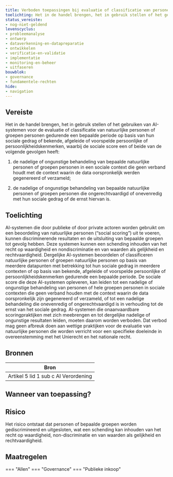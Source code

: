 ```yaml
---
title: Verboden toepassingen bij evaluatie of classificatie van personen of groepen personen 
toelichting: Het in de handel brengen, het in gebruik stellen of het gebruiken van AI-systemen voor de evaluatie of classificatie van natuurlijke personen of groepen personen gedurende een bepaalde periode op basis van hun sociale gedrag of bekende, afgeleide of voorspelde persoonlijke of persoonlijkheidskenmerken, waarbij de sociale score een of beide van de volgende gevolgen heeft; i) de nadelige of ongunstige behandeling van bepaalde natuurlijke personen of groepen personen in een sociale context die geen verband houdt met de context waarin de data oorspronkelijk werden gegenereerd of verzameld; ii) de nadelige of ongunstige behandeling van bepaalde natuurlijke personen of groepen personen die ongerechtvaardigd of onevenredig met hun sociale gedrag of de ernst hiervan is.
status_vereiste:
- nog-niet-geldend
levenscyclus:
- probleemanalyse
- ontwerp
- dataverkenning-en-datapreparatie
- ontwikkelen
- verificatie-en-validatie
- implementatie
- monitoring-en-beheer
- uitfaseren
bouwblok:
- governance
- fundamentele-rechten
hide:
- navigation
---
```


<!-- tags -->
## Vereiste

Het in de handel brengen, het in gebruik stellen of het gebruiken van AI-systemen
voor de evaluatie of classificatie van natuurlijke personen of groepen personen
gedurende een bepaalde periode op basis van hun sociale gedrag of bekende,
afgeleide of voorspelde persoonlijke of persoonlijkheidskenmerken, waarbij de
sociale score een of beide van de volgende gevolgen heeft:

1. de nadelige of ongunstige behandeling van bepaalde natuurlijke personen of groepen personen in een sociale context die geen verband houdt met de context waarin de data oorspronkelijk werden gegenereerd of verzameld;

2. de nadelige of ongunstige behandeling van bepaalde natuurlijke personen of
groepen personen die ongerechtvaardigd of onevenredig met hun sociale
gedrag of de ernst hiervan is.

## Toelichting

AI-systemen die door publieke of door private actoren worden gebruikt om een beoordeling van natuurlijke personen (“social scoring”) uit te voeren, kunnen discriminerende resultaten en de uitsluiting van bepaalde groepen tot gevolg hebben.
Deze systemen kunnen een schending inhouden van het recht op waardigheid en nondiscriminatie en van waarden als gelijkheid en rechtvaardigheid.
Dergelijke AI-systemen beoordelen of classificeren natuurlijke personen of groepen natuurlijke personen op basis van meerdere datapunten met betrekking tot hun sociale gedrag in meerdere contexten of op basis van bekende, afgeleide of voorspelde persoonlijke of persoonlijkheidskenmerken gedurende een bepaalde periode.
De sociale score die deze AI-systemen opleveren, kan leiden tot een nadelige of ongunstige behandeling van personen of hele groepen personen in sociale contexten die geen verband houden met de context waarin de data oorspronkelijk zijn gegenereerd of verzameld, of tot een nadelige behandeling die onevenredig of ongerechtvaardigd
is in verhouding tot de ernst van het sociale gedrag.
AI-systemen die onaanvaardbare scoringpraktijken met zich meebrengen en tot dergelijke nadelige of ongunstige resultaten leiden, moeten daarom worden verboden.
Dat verbod mag geen afbreuk doen aan wettige praktijken voor de evaluatie van natuurlijke personen die worden verricht voor een specifieke doeleinde in overeenstemming met het Unierecht en het nationale recht.

## Bronnen

| Bron                        |
|-----------------------------|
|Artikel 5 lid 1 sub c AI Verordening|

## Wanneer van toepassing?


## Risico

Het risico ontstaat dat personen of bepaalde groepen worden gediscrimineerd en uitgesloten, wat een schending kan inhouden van het recht op waardigheid, non-discriminatie en van waarden als gelijkheid en rechtvaardigheid.


## Maatregelen

=== "Allen"
	<!-- list_maatregelen vereiste/verboden_toepassingen_evaluatie_of_classificatie_natuurlijke_personen_of_groepen_personen -->
=== "Governance"
	<!-- list_maatregelen vereiste/verboden_toepassingen_evaluatie_of_classificatie_natuurlijke_personen_of_groepen_personen boubwlok/governance -->
=== "Publieke inkoop"
	<!-- list_maatregelen vereiste/verboden_toepassingen_evaluatie_of_classificatie_natuurlijke_personen_of_groepen_personen bouwblok/publieke-inkoop -->
